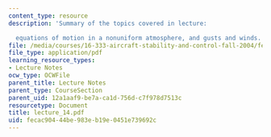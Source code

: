 ```yaml
---
content_type: resource
description: 'Summary of the topics covered in lecture:

  equations of motion in a nonuniform atmosphere, and gusts and winds.'
file: /media/courses/16-333-aircraft-stability-and-control-fall-2004/fecac90444be983eb19e0451e739692c_lecture_14.pdf
file_type: application/pdf
learning_resource_types:
- Lecture Notes
ocw_type: OCWFile
parent_title: Lecture Notes
parent_type: CourseSection
parent_uid: 12a1aaf9-be7a-ca1d-756d-c7f978d7513c
resourcetype: Document
title: lecture_14.pdf
uid: fecac904-44be-983e-b19e-0451e739692c
---
```

